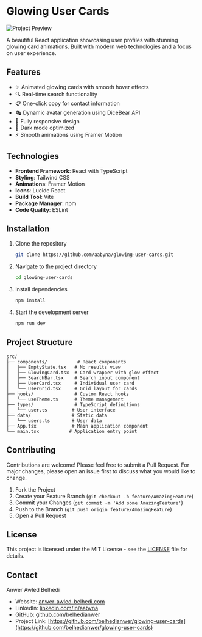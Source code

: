 # Glowing User Cards

![Project Preview](https://i.imgur.com/CnFpxYe.png)

A beautiful React application showcasing user profiles with stunning glowing card animations. Built with modern web technologies and a focus on user experience.

## Features

- ✨ Animated glowing cards with smooth hover effects
- 🔍 Real-time search functionality
- 📋 One-click copy for contact information
- 🎭 Dynamic avatar generation using DiceBear API
- 📱 Fully responsive design
- 🌙 Dark mode optimized
- ⚡ Smooth animations using Framer Motion

## Technologies

- **Frontend Framework**: React with TypeScript
- **Styling**: Tailwind CSS
- **Animations**: Framer Motion
- **Icons**: Lucide React
- **Build Tool**: Vite
- **Package Manager**: npm
- **Code Quality**: ESLint

## Installation

1. Clone the repository
   ```bash
   git clone https://github.com/aabyna/glowing-user-cards.git
   ```

2. Navigate to the project directory
   ```bash
   cd glowing-user-cards
   ```

3. Install dependencies
   ```bash
   npm install
   ```

4. Start the development server
   ```bash
   npm run dev
   ```

## Project Structure

```
src/
├── components/           # React components
│   ├── EmptyState.tsx   # No results view
│   ├── GlowingCard.tsx  # Card wrapper with glow effect
│   ├── SearchBar.tsx    # Search input component
│   ├── UserCard.tsx     # Individual user card
│   └── UserGrid.tsx     # Grid layout for cards
├── hooks/               # Custom React hooks
│   └── useTheme.ts      # Theme management
├── types/               # TypeScript definitions
│   └── user.ts         # User interface
├── data/               # Static data
│   └── users.ts        # User data
├── App.tsx             # Main application component
└── main.tsx           # Application entry point
```

## Contributing

Contributions are welcome! Please feel free to submit a Pull Request. For major changes, please open an issue first to discuss what you would like to change.

1. Fork the Project
2. Create your Feature Branch (`git checkout -b feature/AmazingFeature`)
3. Commit your Changes (`git commit -m 'Add some AmazingFeature'`)
4. Push to the Branch (`git push origin feature/AmazingFeature`)
5. Open a Pull Request

## License

This project is licensed under the MIT License - see the [LICENSE](LICENSE) file for details.

## Contact

Anwer Awled Belhedi

- Website: [anwer-awled-belhedi.com](https://anwer-awled-belhedi.com)
- LinkedIn: [linkedin.com/in/aabyna](https://linkedin.com/in/aabyna)
- GitHub: [github.com/belhedianwer](https://github.com/belhedianwer)
- Project Link: [https://github.com/belhedianwer/glowing-user-cards](https://github.com/belhedianwer/glowing-user-cards)
